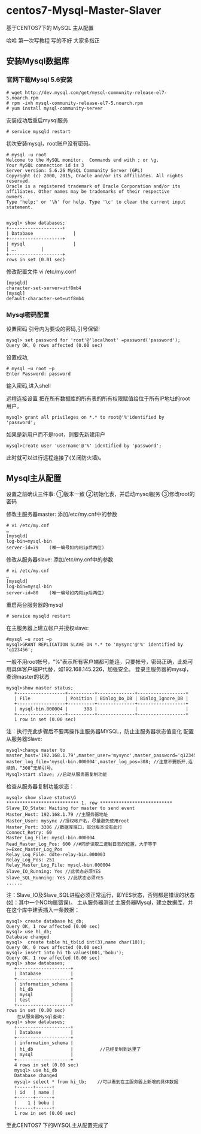 # centos7-Mysql-Master-Slaver
基于CENTOS7下的 MySQL 主从配置 

哈哈 第一次写教程 写的不好 大家多指正

## 安装Mysql数据库 
### 官网下载Mysql 5.6安装

```
# wget http://dev.mysql.com/get/mysql-community-release-el7-5.noarch.rpm
# rpm -ivh mysql-community-release-el7-5.noarch.rpm
# yum install mysql-community-server

```

安装成功后重启mysql服务
```
# service mysqld restart
```


初次安装mysql，root账户没有密码。


```
# mysql -u root 
Welcome to the MySQL monitor.  Commands end with ; or \g.
Your MySQL connection id is 3
Server version: 5.6.26 MySQL Community Server (GPL)
Copyright (c) 2000, 2015, Oracle and/or its affiliates. All rights reserved.
Oracle is a registered trademark of Oracle Corporation and/or its
affiliates. Other names may be trademarks of their respective
owners.
Type 'help;' or '\h' for help. Type '\c' to clear the current input statement.


mysql> show databases;
+--------------------+
| Database          	 |
+--------------------+
| mysql              	 |
| ….		 |
+--------------------+
rows in set (0.01 sec)
```

 修改配置文件 vi /etc/my.conf
 
```
[mysqld]
character-set-server=utf8mb4
[mysql]
default-character-set=utf8mb4
``` 

### Mysql密码配置
设置密码
引号内为要设的密码,引号保留!

```
mysql> set password for 'root'@'localhost' =password('password'); 
Query OK, 0 rows affected (0.00 sec)
```
设置成功,

```
# mysql –u root –p
Enter Password: password
```

输入密码,进入shell

远程连接设置
把在所有数据库的所有表的所有权限赋值给位于所有IP地址的root用户。
```
mysql> grant all privileges on *.* to root@'%'identified by 'password';
```
如果是新用户而不是root，则要先新建用户
```
mysql>create user 'username'@'%' identified by 'password';
```  
此时就可以进行远程连接了(关闭防火墙)。

## Mysql主从配置
设置之前确认三件事:
①版本一致	②初始化表，并启动mysql服务	③修改root的密码

修改主服务器master:
添加/etc/my.cnf中的参数

```
# vi /etc/my.cnf
…
[mysqld]
log-bin=mysql-bin 
server-id=79 	(唯一编号如内网ip后两位) 
```
修改从服务器slave:
添加/etc/my.cnf中的参数

```
# vi /etc/my.cnf
…
[mysqld]
log-bin=mysql-bin 
server-id=80 	(唯一编号如内网ip后两位) 
```
重启两台服务器的mysql

```
# service mysqld restart
```
在主服务器上建立帐户并授权slave:

```
#mysql –u root –p
mysql>GRANT REPLICATION SLAVE ON *.* to 'mysync'@'%' identified by 'q123456';
```
一般不用root帐号，“%”表示所有客户端都可能连，只要帐号，密码正确，此处可用具体客户端IP代替，如192.168.145.226，加强安全。
登录主服务器的mysql，查询master的状态

```
mysql>show master status;
   +------------------+----------+--------------+------------------+
   | File             | Position | Binlog_Do_DB | Binlog_Ignore_DB |
   +------------------+----------+--------------+------------------+
   | mysql-bin.000004 |      308 |              |                  |
   +------------------+----------+--------------+------------------+
   1 row in set (0.00 sec)
```
注：执行完此步骤后不要再操作主服务器MYSQL，防止主服务器状态值变化
配置从服务器Slave:

```
mysql>change master to  master_host='192.168.1.79',master_user='mysync',master_password='q123456', master_log_file='mysql-bin.000004',master_log_pos=308; //注意不要断开,连续的，“308”无单引号。
Mysql>start slave; //启动从服务器复制功能
```
检查从服务器复制功能状态：

```
mysql> show slave status\G
*************************** 1. row ***************************
Slave_IO_State: Waiting for master to send event
Master_Host: 192.168.1.79 //主服务器地址
Master_User: mysync //授权帐户名，尽量避免使用root
Master_Port: 3306 //数据库端口，部分版本没有此行
Connect_Retry: 60
Master_Log_File: mysql-bin.000004
Read_Master_Log_Pos: 600 //#同步读取二进制日志的位置，大于等于>=Exec_Master_Log_Pos
Relay_Log_File: ddte-relay-bin.000003
Relay_Log_Pos: 251
Relay_Master_Log_File: mysql-bin.000004
Slave_IO_Running: Yes //此状态必须YES
Slave_SQL_Running: Yes //此状态必须YES
......
```
注：Slave_IO及Slave_SQL进程必须正常运行，即YES状态，否则都是错误的状态(如：其中一个NO均属错误)。
主从服务器测试
主服务器Mysql，建立数据库，并在这个库中建表插入一条数据：

```
mysql> create database hi_db;
Query OK, 1 row affected (0.00 sec)
mysql> use hi_db;
Database changed
mysql>  create table hi_tb(id int(3),name char(10));
Query OK, 0 rows affected (0.00 sec)
mysql> insert into hi_tb values(001,'bobu');
Query OK, 1 row affected (0.00 sec)
mysql> show databases;
   +--------------------+
   | Database           |
   +--------------------+
   | information_schema |
   | hi_db              |
   | mysql              |
   | test               |
   +--------------------+
rows in set (0.00 sec)
	在从服务器Mysql查询：
mysql> show databases;
   +--------------------+
   | Database           |
   +--------------------+
   | information_schema |
   | hi_db              |          //已经复制到这里了
   | mysql              |
   +--------------------+
   4 rows in set (0.00 sec)
   mysql> use hi_db
   Database changed
   mysql> select * from hi_tb;    //可以看到在主服务器上新增的具体数据
   +------+------+
   | id   | name |
   +------+------+
   |    1 | bobu |
   +------+------+
   1 row in set (0.00 sec)

```
至此CENTOS7 下的MYSQL主从配置完成了
